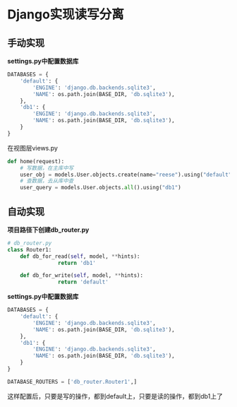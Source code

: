 # Django实现读写分离

## 手动实现

**settings.py中配置数据库**

```python
DATABASES = {
    'default': {
        'ENGINE': 'django.db.backends.sqlite3',
        'NAME': os.path.join(BASE_DIR, 'db.sqlite3'),
    },
    'db1': {
        'ENGINE': 'django.db.backends.sqlite3',
        'NAME': os.path.join(BASE_DIR, 'db.sqlite3'),
    }
}
```

在视图层views.py

```python
def home(request):
    # 写数据，在主库中写
    user_obj = models.User.objects.create(name="reese").using("default")
    # 查数据，去从库中查
    user_query = models.User.objects.all().using("db1")
```



## 自动实现

**项目路径下创建db_router.py**

```python
# db_router.py
class Router1:
    def db_for_read(self, model, **hints):
                return 'db1'

    def db_for_write(self, model, **hints):
                return 'default'
```

**settings.py中配置数据库**

```python
DATABASES = {
    'default': {
        'ENGINE': 'django.db.backends.sqlite3',
        'NAME': os.path.join(BASE_DIR, 'db.sqlite3'),
    },
    'db1': {
        'ENGINE': 'django.db.backends.sqlite3',
        'NAME': os.path.join(BASE_DIR, 'db.sqlite3'),
    }
}

DATABASE_ROUTERS = ['db_router.Router1',]
```

这样配置后，只要是写的操作，都到default上，只要是读的操作，都到db1上了